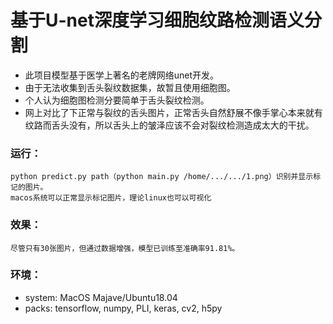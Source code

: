 # 基于U-net深度学习细胞纹路检测语义分割


- 此项目模型基于医学上著名的老牌网络unet开发。
- 由于无法收集到舌头裂纹数据集，故暂且使用细胞图。
- 个人认为细胞图检测分要简单于舌头裂纹检测。
- 网上对比了下正常与裂纹的舌头图片，正常舌头自然舒展不像手掌心本来就有纹路而舌头没有，所以舌头上的皱泽应该不会对裂纹检测造成太大的干扰。


### 运行：
    python predict.py path（python main.py /home/.../.../1.png）识别并显示标记的图片。
    macos系统可以正常显示标记图片，理论linux也可以可视化

### 效果：
    尽管只有30张图片，但通过数据增强，模型已训练至准确率91.81%。

### 环境：

- system: MacOS Majave/Ubuntu18.04
- packs: tensorflow, numpy, PLI, keras, cv2, h5py

<img src=''>

